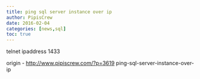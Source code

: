 ```yaml
---
title: ping sql server instance over ip
author: PipisCrew
date: 2016-02-04
categories: [news,sql]
toc: true
---
```


telnet ipaddress 1433

origin - http://www.pipiscrew.com/?p=3619 ping-sql-server-instance-over-ip